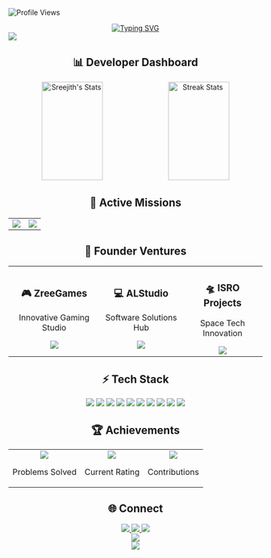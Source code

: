 <!-- Profile Views Counter -->
![Profile Views](https://komarev.com/ghpvc/?username=Sreejith-nair511&color=blueviolet&style=flat-square&label=Profile+Views)

<!-- Animated Name Banner -->
<div align="center">
    <a href="https://git.io/typing-svg">
        <img src="https://readme-typing-svg.demolab.com?font=Fira+Code&weight=600&size=28&duration=4000&pause=1000&color=6C63FF&center=true&vCenter=true&random=false&width=600&lines=Hi+There!+I'm+Sreejith+S+%F0%9F%91%8B;Game+Developer+%F0%9F%8E%AE+%7C+Founder+%F0%9F%9A%80;Welcome+to+my+Digital+Space!" alt="Typing SVG" />
    </a>
</div>

<!-- Gradient Divider -->
<img src="https://user-images.githubusercontent.com/73097560/115834477-dbab4500-a447-11eb-908a-139a6edaec5c.gif">

<!-- Stats Dashboard -->
<h2 align="center">📊 Developer Dashboard</h2>
<div align="center">
    <img width="49%" height="195px" src="https://github-readme-stats.vercel.app/api?username=Sreejith-nair511&show_icons=true&count_private=true&hide_border=true&title_color=6C63FF&icon_color=6C63FF&text_color=c9d1d9&bg_color=0d1117" alt="Sreejith's Stats" /> 
    <img width="49%" height="195px" src="https://github-readme-streak-stats.herokuapp.com/?user=Sreejith-nair511&hide_border=true&stroke=6C63FF&background=0D1117&ring=6C63FF&fire=6C63FF&currStreakNum=FFFFFF&currStreakLabel=6C63FF&sideNums=FFFFFF&sideLabels=6C63FF" alt="Streak Stats" />
</div>

<!-- Active Projects Section -->
<h2 align="center">🚀 Active Missions</h2>
<div align="center">
    <table>
        <tr>
            <td>
                <img src="https://img.shields.io/badge/🎮_Current_Project-Steam_RPG_Game-6C63FF?style=for-the-badge" />
            </td>
            <td>
                <img src="https://img.shields.io/badge/📚_Learning-LLM_&_AWS-6C63FF?style=for-the-badge" />
            </td>
        </tr>
    </table>
</div>

<!-- Founder Ventures -->
<h2 align="center">🌟 Founder Ventures</h2>
<div align="center">
    <table>
        <tr>
            <td align="center">
                <h3>🎮 ZreeGames</h3>
                <p>Innovative Gaming Studio</p>
                <a href="https://zreegames.itch.io">
                    <img src="https://img.shields.io/badge/Visit_ZreeGames-FF4B4B?style=for-the-badge&logo=itch.io&logoColor=white" />
                </a>
            </td>
            <td align="center">
                <h3>💻 ALStudio</h3>
                <p>Software Solutions Hub</p>
                <a href="https://alstudio.xyz">
                    <img src="https://img.shields.io/badge/Visit_ALStudio-00C7B7?style=for-the-badge&logo=vercel&logoColor=white" />
                </a>
            </td>
            <td align="center">
                <h3>🛸 ISRO Projects</h3>
                <p>Space Tech Innovation</p>
                <img src="https://img.shields.io/badge/Space_Projects-1B73E8?style=for-the-badge&logo=nasa&logoColor=white" />
            </td>
        </tr>
    </table>
</div>

<!-- Tech Stack -->
<h2 align="center">⚡ Tech Stack</h2>
<div align="center">
    <img src="https://img.shields.io/badge/Python-3776AB?style=for-the-badge&logo=python&logoColor=white" />
    <img src="https://img.shields.io/badge/C-00599C?style=for-the-badge&logo=c&logoColor=white" />
    <img src="https://img.shields.io/badge/JavaScript-F7DF1E?style=for-the-badge&logo=javascript&logoColor=black" />
    <img src="https://img.shields.io/badge/Node.js-43853D?style=for-the-badge&logo=node.js&logoColor=white" />
    <img src="https://img.shields.io/badge/Java-ED8B00?style=for-the-badge&logo=oracle&logoColor=white" />
    <img src="https://img.shields.io/badge/MySQL-00000F?style=for-the-badge&logo=mysql&logoColor=white" />
    <img src="https://img.shields.io/badge/MongoDB-4EA94B?style=for-the-badge&logo=mongodb&logoColor=white" />
    <img src="https://img.shields.io/badge/Flask-000000?style=for-the-badge&logo=flask&logoColor=white" />
    <img src="https://img.shields.io/badge/Git-F05032?style=for-the-badge&logo=git&logoColor=white" />
    <img src="https://img.shields.io/badge/VSCode-0078D4?style=for-the-badge&logo=visual%20studio%20code&logoColor=white" />
</div>

<!-- Achievements -->
<h2 align="center">🏆 Achievements</h2>
<div align="center">
    <table>
        <tr>
            <td align="center">
                <img src="https://img.shields.io/badge/LeetCode-260+-FFA116?style=for-the-badge&logo=leetcode&logoColor=black" />
                <p>Problems Solved</p>
            </td>
            <td align="center">
                <img src="https://img.shields.io/badge/Rating-1700+-43853D?style=for-the-badge&logo=leetcode&logoColor=white" />
                <p>Current Rating</p>
            </td>
            <td align="center">
                <img src="https://img.shields.io/badge/Repos-48+-4C1D32?style=for-the-badge&logo=github&logoColor=white" />
                <p>Contributions</p>
            </td>
        </tr>
    </table>
</div>

<!-- Connect Section -->
<h2 align="center">🌐 Connect</h2>
<div align="center">
    <a href="mailto:sreejith0511@gmail.com">
        <img src="https://img.shields.io/badge/Gmail-D14836?style=for-the-badge&logo=gmail&logoColor=white" />
    </a>
    <a href="https://linkedin.com/in/sreejith-s-b232092a9">
        <img src="https://img.shields.io/badge/LinkedIn-0077B5?style=for-the-badge&logo=linkedin&logoColor=white" />
    </a>
    <a href="https://zreegames.itch.io">
        <img src="https://img.shields.io/badge/Portfolio-000000?style=for-the-badge&logo=itch.io&logoColor=white" />
    </a>
</div>

<!-- Most Used Languages -->
<div align="center">
    <img src="https://github-readme-stats.vercel.app/api/top-langs/?username=Sreejith-nair511&layout=compact&hide_border=true&title_color=6C63FF&text_color=c9d1d9&bg_color=0d1117" />
</div>

<!-- Footer -->
<div align="center">
    <img src="https://capsule-render.vercel.app/api?type=waving&color=6C63FF&height=120&section=footer" />
</div>
